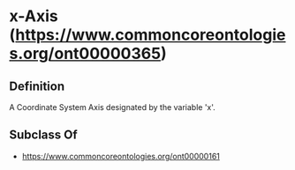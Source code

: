 # x-Axis (https://www.commoncoreontologies.org/ont00000365)

## Definition
A Coordinate System Axis designated by the variable 'x'.

## Subclass Of
- https://www.commoncoreontologies.org/ont00000161

